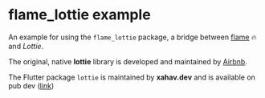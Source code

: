 # flame_lottie example

An example for using the `flame_lottie` package, a bridge between [flame](https://flame-engine.org/) 🔥 and *Lottie*.

The original, native **lottie** library is developed and maintained by [Airbnb](https://github.com/airbnb/lottie-android).

The Flutter package `lottie` is maintained by **xahav.dev** and is available on pub dev ([link](https://pub.dev/packages/lottie))
